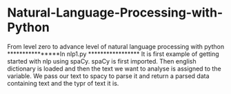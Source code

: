 # Natural-Language-Processing-with-Python
From level zero to advance level of natural language processing with python
****************In nlp1.py *****************
It is first example of getting started with nlp using spaCy. 
spaCy is first imported.
Then english dictionary is loaded and then the text we want to analyse is assigned to the variable.
We pass our text to spacy to parse it and return a parsed data containing text and the typr of text it is.
